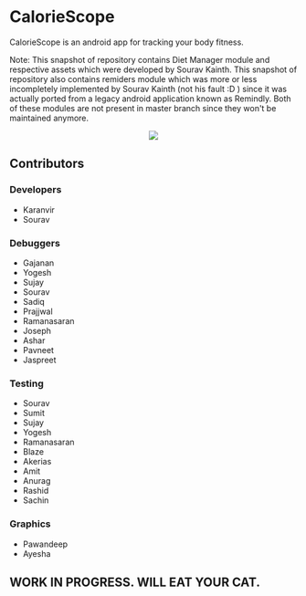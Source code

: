 # CalorieScope
CalorieScope is an android app for tracking your body fitness.

Note: This snapshot of repository contains Diet Manager module and respective assets which were developed by Sourav Kainth. This snapshot of repository also contains remiders module which was more or less incompletely implemented by Sourav Kainth (not his fault :D ) since it was actually ported from a legacy android application known as Remindly. Both of these modules are not present in master branch since they won't be maintained anymore.

<p align="center">
  <img src="https://raw.githubusercontent.com/kvsjxd/kvsjxd.github.io/master/assets/images/CalorieScope.png">
</p>

## Contributors

### Developers
* Karanvir
* Sourav
### Debuggers
* Gajanan
* Yogesh
* Sujay
* Sourav
* Sadiq
* Prajjwal
* Ramanasaran
* Joseph
* Ashar
* Pavneet
* Jaspreet
### Testing
* Sourav
* Sumit
* Sujay
* Yogesh
* Ramanasaran
* Blaze
* Akerias
* Amit
* Anurag
* Rashid
* Sachin
### Graphics
* Pawandeep
* Ayesha

## WORK IN PROGRESS. WILL EAT YOUR CAT.
